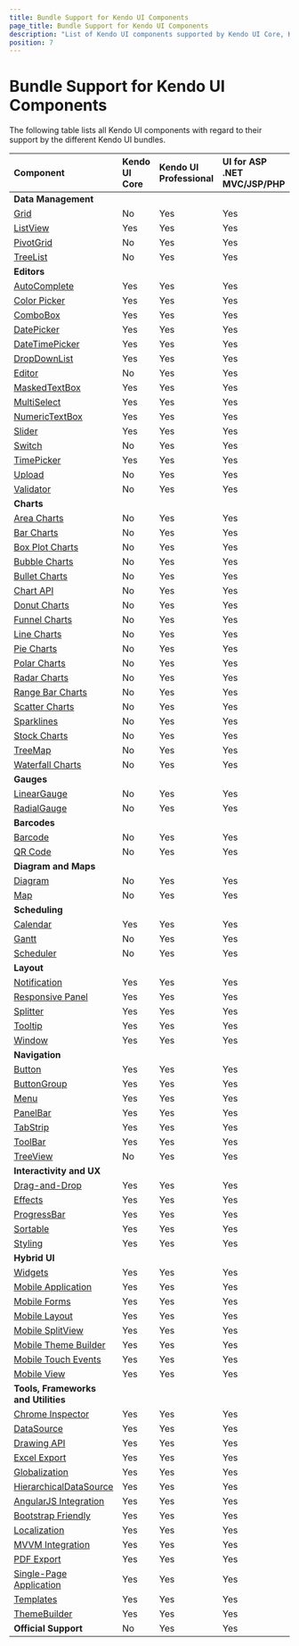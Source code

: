 ```yaml
---
title: Bundle Support for Kendo UI Components 
page_title: Bundle Support for Kendo UI Components
description: "List of Kendo UI components supported by Kendo UI Core, Kendo UI Professional, UI for ASP .NET MVC, UI for JSP, and UI for PHP"
position: 7
---
```


# Bundle Support for Kendo UI Components

The following table lists all Kendo UI components with regard to their support by the different Kendo UI bundles. 

| Component      			| Kendo UI Core		| Kendo UI Professional	| UI for ASP .NET MVC/JSP/PHP	|
| :------------------------	| :--------------- 	| :-------------------- | :----------------------------	|
| **Data Management**		|
| [Grid](http://demos.telerik.com/kendo-ui/grid/index)			 		| No  | Yes | Yes 			|
| [ListView](http://demos.telerik.com/kendo-ui/listview/index)	 		| Yes | Yes | Yes 			|
| [PivotGrid](http://demos.telerik.com/kendo-ui/pivotgrid/index) 		| No  | Yes | Yes			|
| [TreeList](http://demos.telerik.com/kendo-ui/treelist/index)	 		| No  | Yes | Yes 			|
| **Editors**				|
| [AutoComplete](http://demos.telerik.com/kendo-ui/autocomplete/index)  | Yes | Yes | Yes 			|
| [Color Picker](http://demos.telerik.com/kendo-ui/colorpicker/index)   | Yes | Yes | Yes 			|
| [ComboBox](http://demos.telerik.com/kendo-ui/combobox/index)   		| Yes | Yes | Yes 			| 
| [DatePicker](http://demos.telerik.com/kendo-ui/datepicker/index)     	| Yes | Yes | Yes 			|
| [DateTimePicker](http://demos.telerik.com/kendo-ui/datetimepicker/index) | Yes | Yes | Yes		|
| [DropDownList](http://demos.telerik.com/kendo-ui/dropdownlist/index) 	| Yes | Yes | Yes 			|
| [Editor](http://demos.telerik.com/kendo-ui/editor/index)		 		| No  | Yes | Yes 			|
| [MaskedTextBox](http://demos.telerik.com/kendo-ui/maskedtextbox/index)| Yes | Yes | Yes 			|
| [MultiSelect](http://demos.telerik.com/kendo-ui/multiselect/index)   	| Yes | Yes | Yes 			|
| [NumericTextBox](http://demos.telerik.com/kendo-ui/numerictextbox/index) | Yes | Yes | Yes		|
| [Slider](http://demos.telerik.com/kendo-ui/slider/index)		 		| Yes| Yes | Yes 			|
| [Switch](http://demos.telerik.com/kendo-ui/switch/index)		 		| No  | Yes | Yes			|
| [TimePicker](http://demos.telerik.com/kendo-ui/timepicker/index)		| Yes | Yes | Yes 			|
| [Upload](http://demos.telerik.com/kendo-ui/upload/index)		 		| No  | Yes | Yes			|
| [Validator](http://demos.telerik.com/kendo-ui/validator/index) 		| No  | Yes | Yes			|
| **Charts**				|
| [Area Charts](http://demos.telerik.com/kendo-ui/area-charts/index) 	| No | Yes | Yes 			|
| [Bar Charts](http://demos.telerik.com/kendo-ui/bar-charts/index)	 	| No | Yes | Yes 			|
| [Box Plot Charts](http://demos.telerik.com/kendo-ui/box-plot-charts/index) | No | Yes | Yes		|
| [Bubble Charts](http://demos.telerik.com/kendo-ui/bubble-charts/index)| No | Yes | Yes 			|
| [Bullet Charts](http://demos.telerik.com/kendo-ui/bullet-charts/index)| No | Yes | Yes 			|
| [Chart API](http://demos.telerik.com/kendo-ui/chart-api/index) 		| No | Yes | Yes 			|
| [Donut Charts](http://demos.telerik.com/kendo-ui/donut-charts/index)	| No | Yes | Yes 			|
| [Funnel Charts](http://demos.telerik.com/kendo-ui/funnel-charts/index)| No | Yes | Yes			|
| [Line Charts](http://demos.telerik.com/kendo-ui/line-charts/index) 	| No | Yes | Yes 			|
| [Pie Charts](http://demos.telerik.com/kendo-ui/pie-charts/index)		| No | Yes | Yes 			|
| [Polar Charts](http://demos.telerik.com/kendo-ui/polar-charts/index) 	| No | Yes | Yes			|
| [Radar Charts](http://demos.telerik.com/kendo-ui/radar-charts/index) 	| No | Yes | Yes			|
| [Range Bar Charts](http://demos.telerik.com/kendo-ui/range-bar-charts/index) | No | Yes | Yes 	|
| [Scatter Charts](http://demos.telerik.com/kendo-ui/scatter-charts/index) | No | Yes | Yes 		|
| [Sparklines](http://demos.telerik.com/kendo-ui/sparklines/index)	 	| No | Yes | Yes 			|
| [Stock Charts](http://demos.telerik.com/kendo-ui/financial/index)	 	| No | Yes | Yes 			|
| [TreeMap](http://demos.telerik.com/kendo-ui/treemap/index)	 		| No | Yes | Yes 			|
| [Waterfall Charts](http://demos.telerik.com/kendo-ui/waterfall-charts/index) | No	| Yes | Yes		|
| **Gauges**				|
| [LinearGauge](http://demos.telerik.com/kendo-ui/linear-gauge/index) 	| No | Yes | Yes 			|
| [RadialGauge](http://demos.telerik.com/kendo-ui/radial-gauge/index) 	| No | Yes | Yes 			|
| **Barcodes**				|
| [Barcode](http://demos.telerik.com/kendo-ui/barcode/index)	 		| No | Yes | Yes 			|
| [QR Code](http://demos.telerik.com/kendo-ui/qrcode/index)		 		| No | Yes | Yes 			|
| **Diagram and Maps**		|
| [Diagram](http://demos.telerik.com/kendo-ui/diagram/index)	 		| No | Yes | Yes 			|
| [Map](http://demos.telerik.com/kendo-ui/map/index)			 		| No | Yes | Yes 			|
| **Scheduling**			|
| [Calendar](http://demos.telerik.com/kendo-ui/calendar/index)   		| Yes | Yes | Yes			|
| [Gantt](http://demos.telerik.com/kendo-ui/gantt/index)		 		| No  | Yes | Yes			|
| [Scheduler](http://demos.telerik.com/kendo-ui/scheduler/index) 		| No  | Yes | Yes 			|
| **Layout**				|
| [Notification](http://demos.telerik.com/kendo-ui/notification/index) 	| Yes | Yes | Yes 			|
| [Responsive Panel](http://demos.telerik.com/kendo-ui/responsive-panel/index)| Yes | Yes | Yes 	|
| [Splitter](http://demos.telerik.com/kendo-ui/splitter/index)			| Yes| Yes | Yes 			|
| [Tooltip](http://demos.telerik.com/kendo-ui/tooltip/index)	 		| Yes | Yes | Yes 			|
| [Window](http://demos.telerik.com/kendo-ui/window/index) 	 	 		| Yes | Yes | Yes			|
| **Navigation**			|
| [Button](http://demos.telerik.com/kendo-ui/button/index)		 		| Yes | Yes | Yes 			|
| [ButtonGroup](http://demos.telerik.com/kendo-ui/buttongroup/index)	| Yes | Yes | Yes 			|
| [Menu](http://demos.telerik.com/kendo-ui/menu/index)   		 		| Yes | Yes | Yes 			| 
| [PanelBar](http://demos.telerik.com/kendo-ui/panelbar/index)   		| Yes | Yes | Yes 			|
| [TabStrip](http://demos.telerik.com/kendo-ui/tabstrip/index)	 		| Yes | Yes | Yes 			|
| [ToolBar](http://demos.telerik.com/kendo-ui/toolbar/index)	 		| Yes | Yes | Yes 			|
| [TreeView](http://demos.telerik.com/kendo-ui/treeview/index)	 		| No  | Yes | Yes			|
| **Interactivity and UX** 	|
| [Drag-and-Drop](http://demos.telerik.com/kendo-ui/dragdrop/index)		| Yes | Yes | Yes			|
| [Effects](http://demos.telerik.com/kendo-ui/fx/expand)		  		| Yes | Yes | Yes 			|
| [ProgressBar](http://demos.telerik.com/kendo-ui/progressbar/index) 	| Yes | Yes | Yes 			|
| [Sortable](http://demos.telerik.com/kendo-ui/sortable/index)	 		| Yes | Yes | Yes 			|
| [Styling](http://demos.telerik.com/kendo-ui/styling/index)	 		| Yes | Yes | Yes 			|
| **Hybrid UI**		|
| [Widgets](http://demos.telerik.com/kendo-ui/m/index)  				| Yes | Yes | Yes 			|
| [Mobile Application](http://demos.telerik.com/kendo-ui/m/index)   	| Yes | Yes | Yes 			|
| [Mobile Forms](http://demos.telerik.com/kendo-ui/m/index)				| Yes | Yes | Yes			|
| [Mobile Layout](http://demos.telerik.com/kendo-ui/m/index)			| Yes | Yes | Yes			|
| [Mobile SplitView](http://demos.telerik.com/kendo-ui/m/index)			| Yes | Yes | Yes			|
| [Mobile Theme Builder](http://demos.telerik.com/kendo-ui/mobilethemebuilder)| Yes	| Yes | Yes		|
| [Mobile Touch Events](http://demos.telerik.com/kendo-ui/m/index)		| Yes | Yes | Yes			|
| [Mobile View](http://demos.telerik.com/kendo-ui/m/index)				| Yes | Yes | Yes			|
| **Tools, Frameworks and Utilities**  	|
| [Chrome Inspector](https://chrome.google.com/webstore/category/apps)	| Yes	| Yes | Yes			|
| [DataSource](http://demos.telerik.com/kendo-ui/datasource/index)		| Yes	| Yes | Yes			|
| [Drawing API](http://demos.telerik.com/kendo-ui/drawing/index)  		| Yes | Yes | Yes 			|
| [Excel Export](http://docs.telerik.com/kendo-ui/framework/excel/introduction) | Yes | Yes | Yes 	|
| [Globalization](http://demos.telerik.com/kendo-ui/globalization/index)| Yes 	| Yes | Yes	|
| [HierarchicalDataSource](http://docs.telerik.com/kendo-ui/framework/hierarchicaldatasource/overview) | Yes | Yes | Yes |
| [AngularJS Integration](http://demos.telerik.com/kendo-ui/integration/index)| Yes	| Yes | Yes		|
| [Bootstrap Friendly](http://demos.telerik.com/kendo-ui/integration/bootstrap)| Yes | Yes | Yes 	|
| [Localization](http://docs.telerik.com/kendo-ui/framework/localization/overview) | Yes | Yes | Yes|
| [MVVM Integration](http://demos.telerik.com/kendo-ui/mvvm/index) 		| Yes | Yes | Yes 			|
| [PDF Export](http://demos.telerik.com/kendo-ui/pdf-export/index) 		| Yes | Yes | Yes 			|
| [Single-Page Application](http://demos.telerik.com/kendo-ui/spa/index)| Yes | Yes | Yes  			|
| [Templates](http://demos.telerik.com/kendo-ui/templates/index) 		| Yes | Yes | Yes 			|
| [ThemeBuilder](http://demos.telerik.com/kendo-ui/themebuilder) 		| Yes | Yes | Yes 			|
| **Official Support**											 		| No  | Yes | Yes  			|
